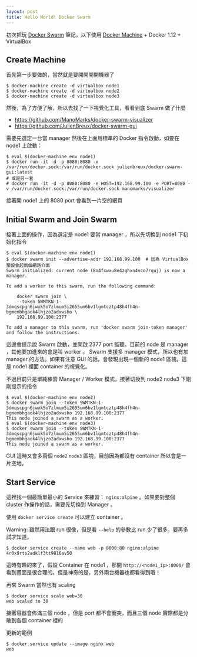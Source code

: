 ```yaml
---
layout: post
title: Hello World! Docker Swarm
---
```


初次把玩 [Docker Swarm][] 筆記，以下使用 [Docker Machine][] + Docker 1.12 + VirtualBox

## Create Machine

首先第一步要做的，當然就是要開開開開機器了

    $ docker-machine create -d virtualbox node1
    $ docker-machine create -d virtualbox node2
    $ docker-machine create -d virtualbox node3

然後，為了方便了解，所以去找了一下視覺化工具，看看到底 Swarm 做了什麼

* https://github.com/ManoMarks/docker-swarm-visualizer
* https://github.com/JulienBreux/docker-swarm-gui

需要先選定一台當 manager 然後在上面用標準的 Docker 指令啟動，如要在 node1 上啟動：

    $ eval $(docker-machine env node1)
    $ docker run -it -d -p 8080:8080 -v /var/run/docker.sock:/var/run/docker.sock julienbreux/docker-swarm-gui:latest
    # 或是另一套
    # docker run -it -d -p 8080:8080 -e HOST=192.168.99.100 -e PORT=8080 -v /var/run/docker.sock:/var/run/docker.sock manomarks/visualizer
接著開 node1 上的 8080 port 會看到一片空的網頁

## Initial Swarm and Join Swarm

接著上面的操作，因為選定是 node1 要當 manager ，所以先切換到 node1 下初始化指令

```
$ eval $(docker-machine env node1)
$ docker swarm init --advertise-addr 192.168.99.100  # 因為 VirtualBox 預設會起兩個網路介面
Swarm initialized: current node (8o4fxwxu8e4zqhxn4vco7rguj) is now a manager.

To add a worker to this swarm, run the following command:

    docker swarm join \
    --token SWMTKN-1-3dmqscpgn6jwxk5o7zlmum5i2655um6bv1lgmtcztp48h4fh4n-bgmembhgaok4lhjzo2adxwsho \
    192.168.99.100:2377

To add a manager to this swarm, run 'docker swarm join-token manager' and follow the instructions.
```

這邊會提示說 Swarm 啟動，並開啟 2377 port 監聽。目前的 node 是 manager ，其他要加進來的會是叫 worker 。 Swarm 支援多 manager 模式，所以也有加 manager 的方法。如果有注意 GUI 的話，會發現出現一個新的 node1 區塊。這是 node1 裡面 container 的視覺化。

不過目前只是單純練習 Manager / Worker 模式，接著切換到 node2 node3 下剛剛提示的指令

```
$ eval $(docker-machine env node2)
$ docker swarm join --token SWMTKN-1-3dmqscpgn6jwxk5o7zlmum5i2655um6bv1lgmtcztp48h4fh4n-bgmembhgaok4lhjzo2adxwsho 192.168.99.100:2377
This node joined a swarm as a worker.
$ eval $(docker-machine env node3)
$ docker swarm join --token SWMTKN-1-3dmqscpgn6jwxk5o7zlmum5i2655um6bv1lgmtcztp48h4fh4n-bgmembhgaok4lhjzo2adxwsho 192.168.99.100:2377
This node joined a swarm as a worker.
```

GUI 這時又會多兩個 `node2` `node3` 區塊，目前因為都沒有 container 所以會是一片空地。

## Start Service

這裡找一個最簡單最小的 Service 來練習： `nginx:alpine` 。如果要對整個 cluster 作操作的話，需要先切換到 Manager 。

使用 `docker service create` 可以建立 container 。

Warning: 雖然用法跟 run 很像，但是看 `--help` 的參數比 run 少了很多，要再多試才知道。

```
$ docker service create --name web -p 8000:80 nginx:alpine
4r0x9rts2adklf3tt9816av50
```

這時有趣的來了，假設 Container 在 node1 ，那開 `http://<node1_ip>:8000/` 會看到畫面是很合理的。但是神奇的是，另外兩台機器也都看得到哦！

再來 Swarm 當然也有 scaling

```
$ docker service scale web=30
web scaled to 30
```

接著容器會佈滿三個 node ，但是 port 都不會衝突，而且三個 node 實際都是分散到各個 container 裡的

更新的範例

```
$ docker service update --image nginx web
web
```

[Docker Swarm]: https://docs.docker.com/swarm/
[Docker Machine]: https://docs.docker.com/machine/
